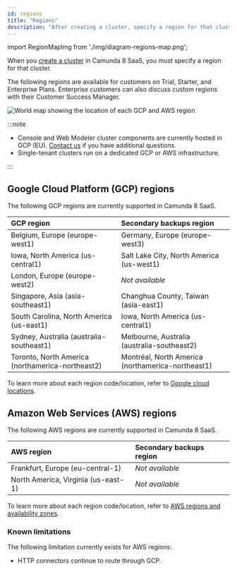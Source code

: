 ```yaml
---
id: regions
title: "Regions"
description: "After creating a cluster, specify a region for that cluster. Read on for details of Google Cloud Platform regions currently supported in Camunda 8 SaaS."
---
```


import RegionMapImg from './img/diagram-regions-map.png';

When you [create a cluster](/components/console/manage-clusters/create-cluster.md) in Camunda 8 SaaS, you must specify a region for that cluster.

The following regions are available for customers on Trial, Starter, and Enterprise Plans. Enterprise customers can also discuss custom regions with their Customer Success Manager.

<img src={RegionMapImg} alt="World map showing the location of each GCP and AWS region" class="img-noborder"/>

:::note

- Console and Web Modeler cluster components are currently hosted in GCP (EU). [Contact us](/reference/contact.md) if you have additional questions.
- Single-tenant clusters run on a dedicated GCP or AWS infrastructure.

:::

## Google Cloud Platform (GCP) regions

The following GCP regions are currently supported in Camunda 8 SaaS.

| GCP region                                       | Secondary backups region                          |
| :----------------------------------------------- | :------------------------------------------------ |
| Belgium, Europe (europe-west1)                   | Germany, Europe (europe-west3)                    |
| Iowa, North America (us-central1)                | Salt Lake City, North America (us-west1)          |
| London, Europe (europe-west2)                    | _Not available_                                   |
| Singapore, Asia (asia-southeast1)                | Changhua County, Taiwan (asia-east1)              |
| South Carolina, North America (us-east1)         | Iowa, North America (us-central1)                 |
| Sydney, Australia (australia-southeast1)         | Melbourne, Australia (australia-southeast2)       |
| Toronto, North America (northamerica-northeast2) | Montréal, North America (northamerica-northeast1) |

To learn more about each region code/location, refer to [Google cloud locations](https://cloud.google.com/about/locations).

## Amazon Web Services (AWS) regions

The following AWS regions are currently supported in Camunda 8 SaaS.

| AWS region                          | Secondary backups region |
| :---------------------------------- | :----------------------- |
| Frankfurt, Europe (eu-central-1)    | _Not available_          |
| North America, Virginia (us-east-1) | _Not available_          |

To learn more about each region code/location, refer to [AWS regions and availability zones](https://aws.amazon.com/about-aws/global-infrastructure/regions_az/).

### Known limitations

The following limitation currently exists for AWS regions:

- HTTP connectors continue to route through GCP.
